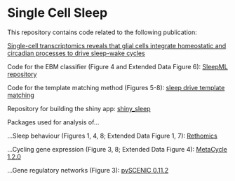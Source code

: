 Single Cell Sleep
====================================================================================================================================

This repository contains code related to the following publication:

[Single-cell transcriptomics reveals that glial cells integrate homeostatic and circadian processes to drive sleep-wake cycles](https://www.biorxiv.org/content/10.1101/2023.03.22.533150v1)


Code for the EBM classifier (Figure 4 and Extended Data Figure 6): [SleepML repository](https://github.com/shaliulab/SleepML/blob/master/README.md)

Code for the template matching method (Figures 5-8): [sleep drive template matching](https://github.com/shaliulab/Single_Cell_Sleep/tree/main/sleep_drive)

Repository for building the shiny app: [shiny_sleep](https://github.com/joanadopp/shinysleep)


Packages used for analysis of...

...Sleep behaviour (Figures 1, 4, 8; Extended Data Figure 1, 7): [Rethomics](https://github.com/rethomics/rethomics.github.io)

...Cycling gene expression (Figure 3, 8; Extended Data Figure 4): [MetaCycle 1.2.0](https://github.com/gangwug/MetaCycle)

...Gene regulatory networks (Figure 3): [pySCENIC 0.11.2](https://github.com/aertslab/pySCENIC)
